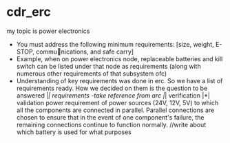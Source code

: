 # cdr_erc
my topic is power electronics
* You must address the following minimum requirements: [size, weight, E-STOP, communications, and safe carry]
* Example, when on power electronics node, replaceable batteries and kill switch can be listed under that node as requirements
(along with numerous other requirements of that subsystem ofc)
* Understanding of key requirements was done in erc. So we have a list of requirements ready.
How we decided on them is the question to be answered
|*| requirements -take reference from arc 
|*| verification
|*| validation
power requirement of power sources (24V, 12V, 5V) to which all the components are connected in parallel.
Parallel connections are chosen to ensure that in the event of one component's failure, the remaining connections continue to function normally.
  //write about which battery is used for what purposes
  


